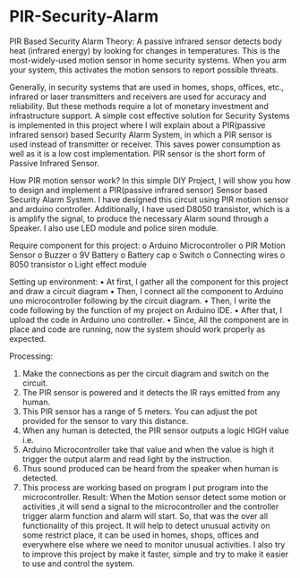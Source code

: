 # PIR-Security-Alarm
PIR Based Security Alarm
Theory: 
A passive infrared sensor detects body heat (infrared energy) by looking for changes in temperatures. This is the most-widely-used motion sensor in home security systems. When you
arm your system, this activates the motion sensors to report possible threats.

Generally, in security systems that are used in homes, shops, offices, etc., infrared or laser transmitters and receivers are used for accuracy and reliability. But these methods require a lot of
monetary investment and infrastructure support.
A simple cost effective solution for Security Systems is implemented in this project where I will
explain about a PIR(passive infrared sensor) based Security Alarm System, in which a PIR
sensor is used instead of transmitter or receiver. This saves power consumption as well as it is a
low cost implementation. PIR sensor is the short form of Passive Infrared Sensor.

How PIR motion sensor work?
In this simple DIY Project, I will show you how to design and implement a PIR(passive infrared
sensor) Sensor based Security Alarm System. I have designed this circuit using PIR motion
sensor and arduino controller. Additionally, I have used D8050 transistor, which is a is
amplify the signal, to produce the necessary Alarm sound through a Speaker. I also use LED module and police siren module.


Require component for this project:
o	Arduino Microcontroller
o	PIR Motion Sensor
o	Buzzer
o	9V Battery
o	Battery cap
o	Switch
o	Connecting wires
o	8050 transistor
o	Light effect module

Setting up environment:
•	At first, I gather all the component for this project and draw a circuit diagram
•	Then, I connect all the component to Arduino uno microcontroller following by the circuit diagram.
•	Then, I write the code following by the function of my project on Arduino IDE.
•	After that, I upload the code in Arduino uno controller. 
•	Since, All the component are in place and code are running, now the system should work properly as expected.

Processing:
1.	Make the connections as per the circuit diagram and switch on the circuit.
2.	The PIR sensor is powered and it detects the IR rays emitted from any human.
3.	This PIR sensor has a range of 5 meters. You can adjust the pot provided for the sensor to vary this distance.
4.	When any human is detected, the PIR sensor outputs a logic HIGH value i.e. 
5.	Arduino Microcontroller take that value and when the value is high it trigger the output alarm and read light by the instruction.
6.	Thus sound produced can be heard from the speaker when human is detected.
7.	This process are working based on program I put program into the microcontroller. 
Result: 
When the Motion sensor detect some motion or activities ,it will send a signal to the microcontroller  and the controller trigger alarm function and alarm will start.
So, that was the over all functionality of this project. It will help to detect unusual activity on some restrict place, it can be used in homes, shops, offices and everywhere else where we need to monitor unusual activities. 
I also try to improve this project by make it faster, simple and try to make it easier to use and control the system.
